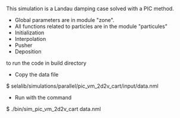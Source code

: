 This simulation is a Landau damping case solved with a PIC method.

- Global parameters are in module "zone".
- All functions related to particles are in the module "particules"
 - Initialization
 - Interpolation
 - Pusher
 - Deposition

to run the code in build directory
- Copy the data file

$ selalib/simulations/parallel/pic_vm_2d2v_cart/input/data.nml

- Run with the command

$ ./bin/sim_pic_vm_2d2v_cart data.nml

